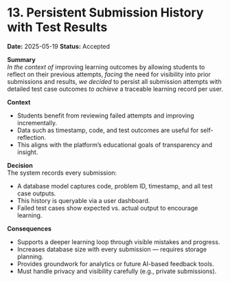 # 13. Persistent Submission History with Test Results  
**Date:** 2025-05-19
**Status:** Accepted  

**Summary**  
*In the context of* improving learning outcomes by allowing students to reflect on their previous attempts, *facing* the need for visibility into prior submissions and results, *we decided* to persist all submission attempts with detailed test case outcomes *to achieve* a traceable learning record per user.

**Context**  
- Students benefit from reviewing failed attempts and improving incrementally.
- Data such as timestamp, code, and test outcomes are useful for self-reflection.
- This aligns with the platform’s educational goals of transparency and insight.

**Decision**  
The system records every submission:
- A database model captures code, problem ID, timestamp, and all test case outputs.
- This history is queryable via a user dashboard.
- Failed test cases show expected vs. actual output to encourage learning.

**Consequences**  
- Supports a deeper learning loop through visible mistakes and progress.
- Increases database size with every submission — requires storage planning.
- Provides groundwork for analytics or future AI-based feedback tools.
- Must handle privacy and visibility carefully (e.g., private submissions).